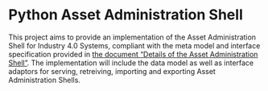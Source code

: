 
# Python Asset Administration Shell

This project aims to provide an implementation of the Asset Administration Shell for Industry 4.0 Systems, compliant
with the meta model and interface specification provided in
[the document “Details of the Asset Administration Shell”](https://www.plattform-i40.de/PI40/Redaktion/DE/Downloads/Publikation/2018-verwaltungsschale-im-detail.html).
The implementation will include the data model as well as interface adaptors for serving, retreiving, importing and
exporting Asset Administration Shells.
